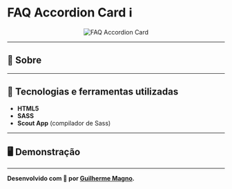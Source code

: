 # FAQ Accordion Card ℹ
<p align="center">
<img src="https://i.imgur.com/QAKiHhI.png" alt="FAQ Accordion Card" title="FAQ Accordion Card">
</p>

---
## 📖 Sobre   


---
## 🚀 Tecnologias e ferramentas utilizadas
- **HTML5**
- **SASS**
- **Scout App** (compilador de Sass)

---
## 🖥️ Demonstração

---
**Desenvolvido com 💜 por [Guilherme Magno](https://github.com/devmagno/).**